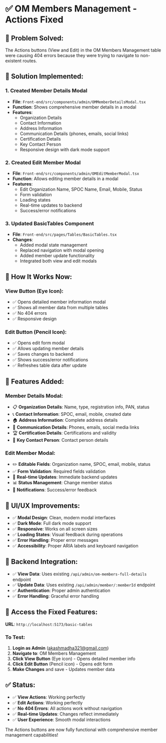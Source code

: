 # ✅ **OM Members Management - Actions Fixed**

## 🐛 **Problem Solved:**
The Actions buttons (View and Edit) in the OM Members Management table were causing 404 errors because they were trying to navigate to non-existent routes.

## 🔧 **Solution Implemented:**

### **1. Created Member Details Modal**
- **File**: `Front-end/src/components/admin/OMMemberDetailsModal.tsx`
- **Function**: Shows comprehensive member details in a modal
- **Features**:
  - Organization Details
  - Contact Information
  - Address Information
  - Communication Details (phones, emails, social links)
  - Certification Details
  - Key Contact Person
  - Responsive design with dark mode support

### **2. Created Edit Member Modal**
- **File**: `Front-end/src/components/admin/OMEditMemberModal.tsx`
- **Function**: Allows editing member details in a modal
- **Features**:
  - Edit Organization Name, SPOC Name, Email, Mobile, Status
  - Form validation
  - Loading states
  - Real-time updates to backend
  - Success/error notifications

### **3. Updated BasicTables Component**
- **File**: `Front-end/src/pages/Tables/BasicTables.tsx`
- **Changes**:
  - Added modal state management
  - Replaced navigation with modal opening
  - Added member update functionality
  - Integrated both view and edit modals

## 🎯 **How It Works Now:**

### **View Button (Eye Icon):**
- ✅ Opens detailed member information modal
- ✅ Shows all member data from multiple tables
- ✅ No 404 errors
- ✅ Responsive design

### **Edit Button (Pencil Icon):**
- ✅ Opens edit form modal
- ✅ Allows updating member details
- ✅ Saves changes to backend
- ✅ Shows success/error notifications
- ✅ Refreshes table data after update

## 🚀 **Features Added:**

### **Member Details Modal:**
- 📋 **Organization Details**: Name, type, registration info, PAN, status
- 📞 **Contact Information**: SPOC, email, mobile, created date
- 🏠 **Address Information**: Complete address details
- 📱 **Communication Details**: Phones, emails, social media links
- 🏆 **Certification Details**: Certifications and validity
- 👤 **Key Contact Person**: Contact person details

### **Edit Member Modal:**
- ✏️ **Editable Fields**: Organization name, SPOC, email, mobile, status
- ✅ **Form Validation**: Required fields validation
- 🔄 **Real-time Updates**: Immediate backend updates
- 📊 **Status Management**: Change member status
- 🔔 **Notifications**: Success/error feedback

## 🎨 **UI/UX Improvements:**
- ✅ **Modal Design**: Clean, modern modal interfaces
- ✅ **Dark Mode**: Full dark mode support
- ✅ **Responsive**: Works on all screen sizes
- ✅ **Loading States**: Visual feedback during operations
- ✅ **Error Handling**: Proper error messages
- ✅ **Accessibility**: Proper ARIA labels and keyboard navigation

## 🔗 **Backend Integration:**
- ✅ **View Data**: Uses existing `/api/admin/om-members-full-details` endpoint
- ✅ **Update Data**: Uses existing `/api/admin/member/:memberId` endpoint
- ✅ **Authentication**: Proper admin authentication
- ✅ **Error Handling**: Graceful error handling

## 📱 **Access the Fixed Features:**
**URL**: `http://localhost:5173/basic-tables`

### **To Test:**
1. **Login as Admin** (akashmadha321@gmail.com)
2. **Navigate to**: OM Members Management
3. **Click View Button** (Eye icon) - Opens detailed member info
4. **Click Edit Button** (Pencil icon) - Opens edit form
5. **Make Changes** and save - Updates member data

## ✅ **Status:**
- ✅ **View Actions**: Working perfectly
- ✅ **Edit Actions**: Working perfectly  
- ✅ **No 404 Errors**: All actions work without navigation
- ✅ **Real-time Updates**: Changes reflect immediately
- ✅ **User Experience**: Smooth modal interactions

The Actions buttons are now fully functional with comprehensive member management capabilities! 